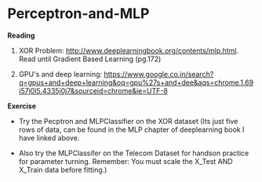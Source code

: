 # Perceptron-and-MLP

**Reading**

1) XOR Problem: http://www.deeplearningbook.org/contents/mlp.html. Read until Gradient Based Learning (pg.172)

2) GPU's and deep learning: https://www.google.co.in/search?q=gpus+and+deep+learning&oq=gpu%27s+and+dee&aqs=chrome.1.69i57j0l5.4335j0j7&sourceid=chrome&ie=UTF-8


**Exercise**

- Try the Pecptron and MLPClassifier on the XOR dataset (Its just five rows of data, can be found in the MLP chapter of deeplearning book I have linked above. 

- Also try the MLPClassifer on the Telecom Dataset for handson practice for parameter turning. Remember: You must scale the X_Test AND X_Train data before fitting.)
